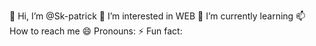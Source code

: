 👋 Hi, I’m @Sk-patrick
👀 I’m interested in WEB
🌱 I’m currently learning
📫 How to reach me
😄 Pronouns:
⚡ Fun fact:
